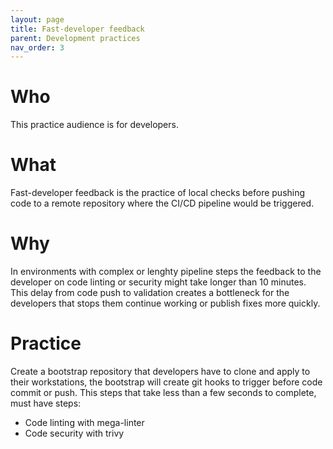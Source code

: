```yaml
---
layout: page
title: Fast-developer feedback
parent: Development practices
nav_order: 3
---
```


# Who
This practice audience is for developers.

# What
Fast-developer feedback is the practice of local checks before pushing code to a remote repository where the CI/CD pipeline would be triggered.

# Why
In environments with complex or lenghty pipeline steps the feedback to the developer on code linting or security might take longer than 10 minutes. This delay from code push to validation creates a bottleneck for the developers that stops them continue working or publish fixes more quickly.

# Practice
Create a bootstrap repository that developers have to clone and apply to their workstations, the bootstrap will create git hooks to trigger before code commit or push. This steps that take less than a few seconds to complete, must have steps:
- Code linting with mega-linter
- Code security with trivy